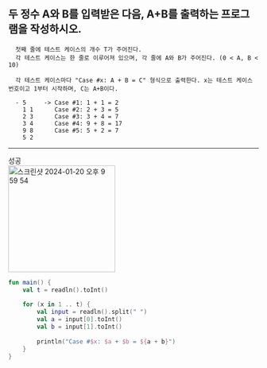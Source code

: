 ## 두 정수 A와 B를 입력받은 다음, A+B를 출력하는 프로그램을 작성하시오.

      첫째 줄에 테스트 케이스의 개수 T가 주어진다.  
      각 테스트 케이스는 한 줄로 이루어져 있으며, 각 줄에 A와 B가 주어진다. (0 < A, B < 10)
      
      각 테스트 케이스마다 "Case #x: A + B = C" 형식으로 출력한다. x는 테스트 케이스 번호이고 1부터 시작하며, C는 A+B이다.
  
      - 5     -> Case #1: 1 + 1 = 2
        1 1      Case #2: 2 + 3 = 5
        2 3      Case #3: 3 + 4 = 7
        3 4      Case #4: 9 + 8 = 17
        9 8      Case #5: 5 + 2 = 7
        5 2

---------------------------
성공  
<img width="215" alt="스크린샷 2024-01-20 오후 9 59 54" src="https://github.com/21dbwls12/TIL/assets/139525941/5f742364-92f1-412d-8ff3-c665bc2fc78e">  

```kotlin
fun main() {
    val t = readln().toInt()
    
    for (x in 1 .. t) {
        val input = readln().split(" ")
        val a = input[0].toInt()
        val b = input[1].toInt()
        
        println("Case #$x: $a + $b = ${a + b}")
    }
}
```
